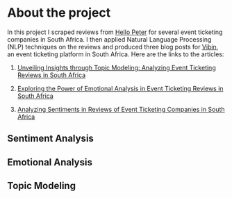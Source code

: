 


# About the project

In this project I scraped reviews from [Hello Peter]() for several event ticketing companies in South Africa. I then applied Natural Language Processing (NLP) techniques on
the reviews and produced three blog posts for [Vibin](), an event ticketing platform in South Africa. Here are the links to the articles:

1.  [Unveiling Insights through Topic Modeling: Analyzing Event Ticketing Reviews in South Africa](https://vibin.co.za/blog/unveiling-insights-through-topic-modeling-analyzing-event-ticketing-reviews-in-south-africa.html)

2. [Exploring the Power of Emotional Analysis in Event Ticketing Reviews in South Africa](https://vibin.co.za/blog/exploring-the-power-of-emotional-analysis-in-event-ticketing-reviews-in-south-africa.html)


3. [Analyzing Sentiments in Reviews of Event Ticketing Companies in South Africa](https://vibin.co.za/blog/analyzing-sentiments-in-reviews-of-event-ticketing-companies-in-south-africa.html)


## Sentiment Analysis


## Emotional Analysis


## Topic Modeling
